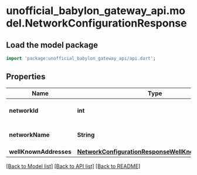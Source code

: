 # unofficial_babylon_gateway_api.model.NetworkConfigurationResponse

## Load the model package
```dart
import 'package:unofficial_babylon_gateway_api/api.dart';
```

## Properties
Name | Type | Description | Notes
------------ | ------------- | ------------- | -------------
**networkId** | **int** | The logical id of the network | 
**networkName** | **String** | The logical name of the network | 
**wellKnownAddresses** | [**NetworkConfigurationResponseWellKnownAddresses**](NetworkConfigurationResponseWellKnownAddresses.md) |  | 

[[Back to Model list]](../README.md#documentation-for-models) [[Back to API list]](../README.md#documentation-for-api-endpoints) [[Back to README]](../README.md)


